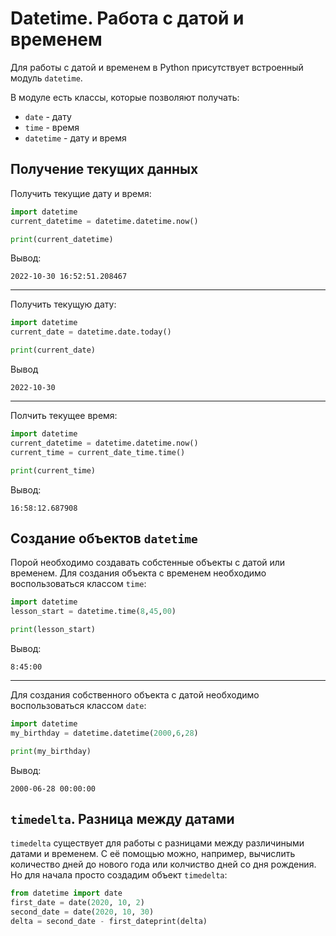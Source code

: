 
# Datetime. Работа с датой и временем

Для работы с датой и временем в Python присутствует встроенный модуль ```datetime```.

В модуле есть классы, которые позволяют получать:

- ```date``` - дату
- ```time``` - время
- ```datetime``` - дату и время

## Получение текущих данных

Получить текущие дату и время:

```Python
import datetime
current_datetime = datetime.datetime.now()

print(current_datetime)
```

Вывод:

```text
2022-10-30 16:52:51.208467
```

---

Получить текущую дату:

```Python
import datetime
current_date = datetime.date.today()

print(current_date)
```

Вывод

```text
2022-10-30
```

---
Полчить текущее время:

```Python
import datetime
current_datetime = datetime.datetime.now()
current_time = current_date_time.time()

print(current_time)
```

Вывод:

```text
16:58:12.687908
```

## Создание объектов ```datetime```

Порой необходимо создавать собстенные объекты с датой или временем. Для создания объекта с временем необходимо воспользоваться классом ```time```:

```Python
import datetime
lesson_start = datetime.time(8,45,00)

print(lesson_start)
```

Вывод:

```text
8:45:00
```

---

Для создания собственного объекта с датой необходимо воспользоваться классом ```date```:

```Python
import datetime
my_birthday = datetime.datetime(2000,6,28)

print(my_birthday)
```

Вывод:

```text
2000-06-28 00:00:00
```

## ```timedelta```. Разница между датами

```timedelta``` существует для работы с разницами между различиными датами и временем. С её помощью можно, например, вычислить количество дней до нового года или колчиство дней со дня рождения. Но для начала просто создадим объект ```timedelta```:

```Python
from datetime import date
first_date = date(2020, 10, 2)
second_date = date(2020, 10, 30)
delta = second_date - first_dateprint(delta)
```